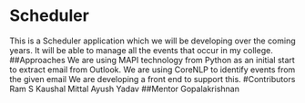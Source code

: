 # Scheduler
This is a Scheduler application which we will be developing over the coming years. It will be able to manage all the events that occur in my college. 
##Approaches
We are using MAPI technology from Python as an initial start to extract email from Outlook. 
We are using CoreNLP to identify events from the given email
We are developing a front end to support this.
#Contributors
Ram S
Kaushal Mittal
Ayush Yadav
##Mentor
Gopalakrishnan
